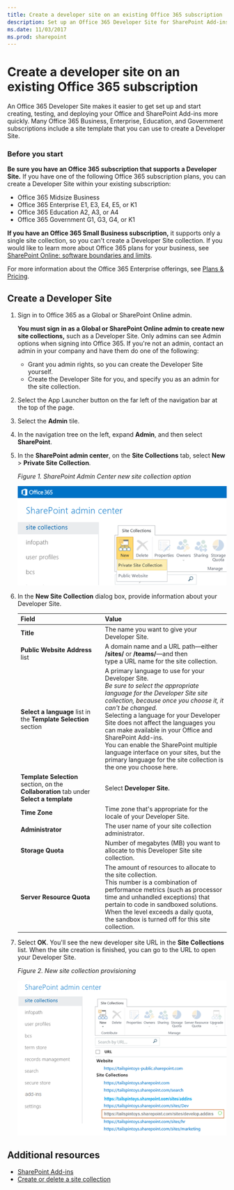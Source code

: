 ```yaml
---
title: Create a developer site on an existing Office 365 subscription
description: Set up an Office 365 Developer Site for SharePoint Add-ins.
ms.date: 11/03/2017
ms.prod: sharepoint
---
```



# Create a developer site on an existing Office 365 subscription

An Office 365 Developer Site makes it easier to get set up and start creating, testing, and deploying your Office and SharePoint Add-ins more quickly. Many Office 365 Business, Enterprise, Education, and Government subscriptions include a site template that you can use to create a Developer Site.

### Before you start

**Be sure you have an Office 365 subscription that supports a Developer Site.** If you have one of the following Office 365 subscription plans, you can create a Developer Site within your existing subscription:
    
- Office 365 Midsize Business
- Office 365 Enterprise E1, E3, E4, E5, or K1
- Office 365 Education A2, A3, or A4
- Office 365 Government G1, G3, G4, or K1

**If you have an Office 365 Small Business subscription,** it supports only a single site collection, so you can't create a Developer Site collection. If you would like to learn more about Office 365 plans for your business, see [SharePoint Online: software boundaries and limits](http://office.microsoft.com/en-us/office365-sharepoint-online-enterprise-help/sharepoint-online-software-boundaries-and-limits-HA102694293.aspx).
    
For more information about the Office 365 Enterprise offerings, see [Plans &amp; Pricing](http://products.office.com/en-us/business/office-365-enterprise-e1-business-software).

<a name="bk_createdevsite"> </a>
## Create a Developer Site

1. Sign in to Office 365 as a Global or SharePoint Online admin.
    
   **You must sign in as a Global or SharePoint Online admin to create new site collections,** such as a Developer Site. Only admins can see Admin options when signing into Office 365. If you're not an admin, contact an admin in your company and have them do one of the following:
    
   - Grant you admin rights, so you can create the Developer Site yourself.
   - Create the Developer Site for you, and specify you as an admin for the site collection.

2. Select the App Launcher button on the far left of the navigation bar at the top of the page.

3. Select the **Admin** tile.

4. In the navigation tree on the left, expand **Admin**, and then select **SharePoint**.

5. In the **SharePoint admin center**, on the **Site Collections** tab, select **New** > **Private Site Collection**.
  
   *Figure 1. SharePoint Admin Center new site collection option*

   ![SharePoint Admin Center new site collection option](../images/SPAdminCenter_newSiteCollection.png)

6. In the **New Site Collection** dialog box, provide information about your Developer Site.
    
   |**Field**|**Value**|
   |:-----|:-----|
   |**Title**|The name you want to give your Developer Site.|
   |**Public Website Address** list|A domain name and a URL path—either **/sites/** or **/teams/**—and then<br/>type a URL name for the site collection.|
   |**Select a language** list in the **Template Selection** section|A primary language to use for your Developer Site.<br/>*Be sure to select the appropriate language for the Developer Site site collection, because once you choose it, it can't be changed.*<br/>Selecting a language for your Developer Site does not affect the languages you can make available in your Office and SharePoint Add-ins.<br/>You can enable the SharePoint multiple language interface on your sites, but the primary language for the site collection is the one you choose here.|
   |**Template Selection** section, on the **Collaboration** tab under **Select a template**|Select **Developer Site.**|
   |**Time Zone**|Time zone that's appropriate for the locale of your Developer Site.|
   |**Administrator**|The user name of your site collection administrator.|
   |**Storage Quota**|Number of megabytes (MB) you want to allocate to this Developer Site site collection.|
   |**Server Resource Quota**|The amount of resources to allocate to the site collection.<br/>This number is a combination of performance metrics (such as processor time and unhandled exceptions) that pertain to code in sandboxed solutions.<br/>When the level exceeds a daily quota, the sandbox is turned off for this site collection.|

7. Select **OK**. You'll see the new developer site URL in the **Site Collections** list. When the site creation is finished, you can go to the URL to open your Developer Site.
    
   *Figure 2. New site collection provisioning*

   ![New site collection provisioning](../images/SPAdminCenter_newSiteCollection_provisioning.png)
 
## Additional resources
<a name="bk_addresources"> </a>

-  [SharePoint Add-ins](sharepoint-add-ins.md)
-  [Create or delete a site collection](http://office.microsoft.com/en-us/office365-sharepoint-online-enterprise-help/create-or-delete-a-site-collection-HA102772354.aspx?CTT=1)
    
 


